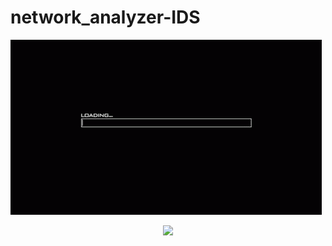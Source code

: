 # network_analyzer-IDS

![coming soon](https://github.com/dip-bash/img/blob/f0ebdffc4675bddf31fb821a9842c4437ac479a0/network_sniffer/loading.gif)

<div align="center"> <img src="(https://github.com/dip-bash/img/blob/f0ebdffc4675bddf31fb821a9842c4437ac479a0/network_sniffer/loading.gif)"> </div>
